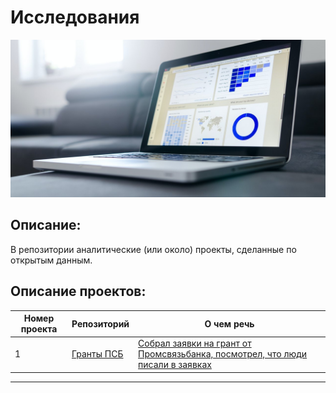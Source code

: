 # Исследования
![Обложка репозитория](/cover.jpg)


## Описание:
В репозитории аналитические (или около) проекты, сделанные по открытым данным.


## Описание проектов:
| Номер проекта | Репозиторий | О чем речь                                                                   |
|---------------|-------------------|------------------------------------------------------------------------|
|1              |[Гранты ПСБ](https://github.com/Drewleks/researches/tree/master/psbank_grant)|[Собрал заявки на грант от Промсвязьбанка, посмотрел, что люди писали в заявках](https://github.com/Drewleks/researches/blob/master/psbank_grant/analysis.png)|


---